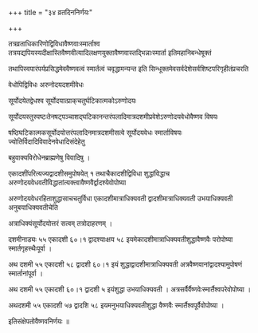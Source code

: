 +++
title = "३४ व्रतदिननिर्णयः"

+++

तत्रव्रताधिकारिणोद्विविधावैष्णवाःस्मार्ताश्व तत्रयद्यपियस्यदीक्षास्तिवैष्णवीत्यादिलक्षणयुक्तावैष्णवास्तद्भिन्नाःस्मार्ता इतिमहानिबन्धेषूक्तं

तथापिस्वपारंपर्यप्रसिद्धमेववैष्णवत्वं स्मार्तत्वं चवृद्धामन्यन्त इति सिन्धूक्तमेवसर्वदेशेसर्वशिष्टपरिगृहीतंप्रचरति

वेधोपिद्विविधः अरुनोदयदशमीवेधः

सूर्योदयेतद्वेधश्व सूर्योदयात्प्राक्‌चतुर्घटिकात्मकोऽरुणोदयः

सूर्योदयस्तुस्पष्टःतेनषट्‌पञ्चाशद्‌घटिकानन्तरंपलादिमात्रदशमीप्रवेशेऽरुणोदयवेधोवैष्णव विषयः

षष्ठिघटिकात्मकसूर्योदयोत्तरंपलादिनमात्रदशमीसत्वे सूर्योदयवेधः स्मार्ताविषयः ज्योतिर्विदादिविवादेनवेधादिसंदेहेतु

बहुवाक्यविरोधेनब्राह्मणेषु विवादिषु ।

एकादशींपरित्यज्यद्वादशीसमुपोषयेत् १ तथाचैकादशीद्विविधा शुद्धांविद्धाच अरुणोदयवेधवतीविद्धातांत्यक्त्वावैष्णवैर्द्वादश्येवोपोष्या

अरुणोदयवेधरहिताशुद्धासाचचतुर्विधा एकादशीमात्राधिक्यवती द्वादशीमात्राधिक्यवती उभयाधिक्यवती अनुबयाधिक्यवतीचेति

अत्राधिक्यंसूर्योदयोत्तरं सत्वम् तत्रोदाहरणम् ।

दशमीनाड्यः ५५ एकादशी ६०।१ द्वादश्याःक्षय ५८ इयमेकादशीमात्राधिक्यवतीशुद्धावैष्णवैः परोपोष्या स्मार्तगृहस्थैःपूर्वा ।

अथ दशमी ५५ एकादशी ५८ द्वादशी ६०।१ इयं शुद्धाद्वादशीमात्राधिक्यवती अत्रवैष्णवानांद्वादश्यामुपोषणं स्मार्तानांपूर्वा ।

अथ दशमी ५५ एकादशी ६०।१ द्वादशी ५ इयंशुद्धा उभयाधिक्यवती । अत्रसर्वैर्वैष्णवेःस्मार्तैश्वपरेवोपोष्या ।

अथदशमी ५५ एकादशी ५७ द्वादशि ५८ इयमनुभयाधिक्यवतीशुद्धा वैष्णवैः स्मार्तैश्वपूर्वैवोपोष्या ।

इतिसंक्षेपतोवैष्णवनिर्णयः ॥
